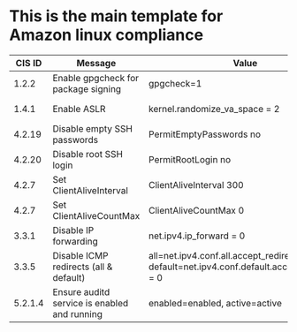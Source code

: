 # This is the main template for Amazon linux compliance

  
  
  
  
  
  
  
  
  

| CIS ID    | Message                                      | Value                            | Expected Value         | Result               |
|-----------|----------------------------------------------|----------------------------------|-------------------------|----------------------|
| 1.2.2     | Enable gpgcheck for package signing          | gpgcheck=1 | gpgcheck=1              | COMPLIANT ✅|
| 1.4.1     | Enable ASLR                                  | kernel.randomize_va_space = 2    | kernel.randomize_va_space = 2 | COMPLIANT ✅ |
| 4.2.19    | Disable empty SSH passwords                  | PermitEmptyPasswords no | PermitEmptyPasswords no| COMPLIANT ✅|
| 4.2.20    | Disable root SSH login                       | PermitRootLogin no | PermitRootLogin no     | COMPLIANT ✅|
| 4.2.7     | Set ClientAliveInterval                      | ClientAliveInterval 300 | 300            | COMPLIANT ✅|
| 4.2.7     | Set ClientAliveCountMax                      | ClientAliveCountMax 0 | 0               | COMPLIANT ✅|
| 3.3.1     | Disable IP forwarding                        | net.ipv4.ip_forward = 0    | net.ipv4.ip_forward = 0 | COMPLIANT ✅|
| 3.3.5     | Disable ICMP redirects (all & default)       | all=net.ipv4.conf.all.accept_redirects = 0, default=net.ipv4.conf.default.accept_redirects = 0 | 0 | COMPLIANT ✅|
| 5.2.1.4   | Ensure auditd service is enabled and running | enabled=enabled, active=active | enabled & active | COMPLIANT ✅ |

